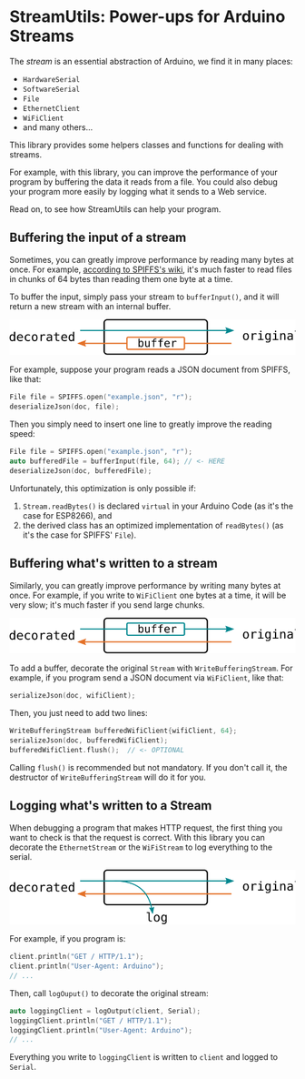 StreamUtils: Power-ups for Arduino Streams
==========================================

The *stream* is an essential abstraction of Arduino, we find it in many places:

* `HardwareSerial`
* `SoftwareSerial`
* `File`
* `EthernetClient`
* `WiFiClient`
* and many others...

This library provides some helpers classes and functions for dealing with streams. 

For example, with this library, you can improve the performance of your program by buffering the data it reads from a file. You could also debug your program more easily by logging what it sends to a Web service.

Read on, to see how StreamUtils can help your program.

Buffering the input of a stream
-------------------------------

Sometimes, you can greatly improve performance by reading many bytes at once. 
For example, [according to SPIFFS's wiki](https://github.com/pellepl/spiffs/wiki/Performance-and-Optimizing#reading-files), it's much faster to read files in chunks of 64 bytes than reading them one byte at a time.

To buffer the input, simply pass your stream to `bufferInput()`, and it will return a new stream with an internal buffer.

![Input buffer](examples/InputBuffer/InputBuffer.svg)

For example, suppose your program reads a JSON document from SPIFFS, like that:

```c++
File file = SPIFFS.open("example.json", "r");
deserializeJson(doc, file);
```

Then you simply need to insert one line to greatly improve the reading speed:

```c++
File file = SPIFFS.open("example.json", "r");
auto bufferedFile = bufferInput(file, 64); // <- HERE
deserializeJson(doc, bufferedFile);
```

Unfortunately, this optimization is only possible if:

1. `Stream.readBytes()` is declared `virtual` in your Arduino Code (as it's the case for ESP8266), and
2. the derived class has an optimized implementation of `readBytes()` (as it's the case for SPIFFS' `File`).

Buffering what's written to a stream
------------------------------------

Similarly, you can greatly improve performance by writing many bytes at once.
For example, if you write to `WiFiClient` one bytes at a time, it will be very slow; it's much faster if you send large chunks.

![Output buffer](examples/WriteBuffer/WriteBuffer.svg)

To add a buffer, decorate the original `Stream` with  `WriteBufferingStream`. For example, if you program send a JSON document via `WiFiClient`, like that:

```c++
serializeJson(doc, wifiClient);
```

Then, you just need to add two lines:

```c++
WriteBufferingStream bufferedWifiClient{wifiClient, 64};
serializeJson(doc, bufferedWifiClient);
bufferedWifiClient.flush();  // <- OPTIONAL
```

Calling `flush()` is recommended but not mandatory. If you don't call it, the destructor of `WriteBufferingStream` will do it for you.


Logging what's written to a Stream
----------------------------------

When debugging a program that makes HTTP request, the first thing you want to check is that the request is correct. With this library you can decorate the `EthernetStream` or the `WiFiStream` to log everything to the serial.

![Output logger](examples/OutputLogger/OutputLogger.svg)

For example, if you program is:

```c++
client.println("GET / HTTP/1.1");
client.println("User-Agent: Arduino");
// ...
```

Then, call `logOuput()` to decorate the original stream:

```c++
auto loggingClient = logOutput(client, Serial);
loggingClient.println("GET / HTTP/1.1");
loggingClient.println("User-Agent: Arduino");
// ...
```

Everything you write to `loggingClient` is written to `client` and logged to `Serial`.

